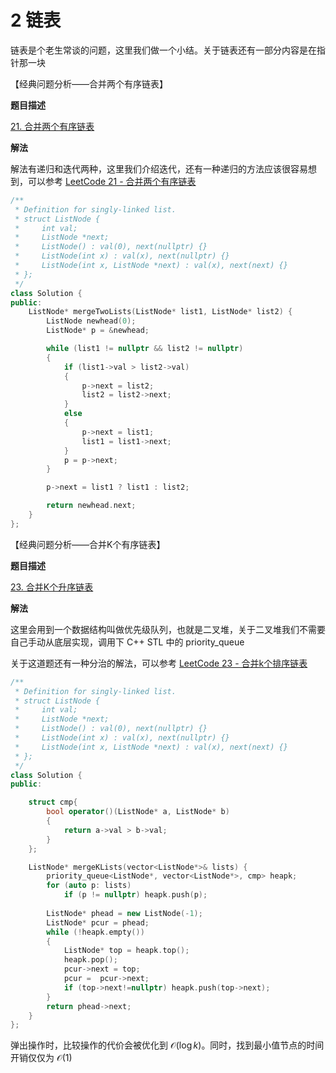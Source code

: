 # 2 链表

链表是个老生常谈的问题，这里我们做一个小结。关于链表还有一部分内容是在指针那一块

【经典问题分析——合并两个有序链表】

**题目描述**

[21. 合并两个有序链表](https://leetcode-cn.com/problems/merge-two-sorted-lists/)

**解法**

解法有递归和迭代两种，这里我们介绍迭代，还有一种递归的方法应该很容易想到，可以参考 [LeetCode 21 - 合并两个有序链表](https://blog.csdn.net/qq_38204302/article/details/104396252)

```cpp
/**
 * Definition for singly-linked list.
 * struct ListNode {
 *     int val;
 *     ListNode *next;
 *     ListNode() : val(0), next(nullptr) {}
 *     ListNode(int x) : val(x), next(nullptr) {}
 *     ListNode(int x, ListNode *next) : val(x), next(next) {}
 * };
 */
class Solution {
public:
    ListNode* mergeTwoLists(ListNode* list1, ListNode* list2) {
        ListNode newhead(0);
        ListNode* p = &newhead;

        while (list1 != nullptr && list2 != nullptr)
        {
            if (list1->val > list2->val)
            {
                p->next = list2;
                list2 = list2->next;
            }
            else
            {
                p->next = list1;
                list1 = list1->next;
            }
            p = p->next;
        }

        p->next = list1 ? list1 : list2;

        return newhead.next;
    }
};
```

【经典问题分析——合并K个有序链表】

**题目描述**

[23. 合并K个升序链表](https://leetcode-cn.com/problems/merge-k-sorted-lists/)

**解法**

这里会用到一个数据结构叫做优先级队列，也就是二叉堆，关于二叉堆我们不需要自己手动从底层实现，调用下 C++ STL  中的 priority_queue

关于这道题还有一种分治的解法，可以参考 [LeetCode 23 - 合并k个排序链表](https://blog.csdn.net/qq_38204302/article/details/104594794)

```cpp
/**
 * Definition for singly-linked list.
 * struct ListNode {
 *     int val;
 *     ListNode *next;
 *     ListNode() : val(0), next(nullptr) {}
 *     ListNode(int x) : val(x), next(nullptr) {}
 *     ListNode(int x, ListNode *next) : val(x), next(next) {}
 * };
 */
class Solution {
public:

    struct cmp{
        bool operator()(ListNode* a, ListNode* b)
        {
            return a->val > b->val;
        }
    };

    ListNode* mergeKLists(vector<ListNode*>& lists) {
        priority_queue<ListNode*, vector<ListNode*>, cmp> heapk;
        for (auto p: lists)
            if (p != nullptr) heapk.push(p);
        
        ListNode* phead = new ListNode(-1);
        ListNode* pcur = phead;
        while (!heapk.empty())
        {
            ListNode* top = heapk.top();
            heapk.pop();
            pcur->next = top;
            pcur =  pcur->next;
            if (top->next!=nullptr) heapk.push(top->next);
        }
        return phead->next;
    }
};
```

弹出操作时，比较操作的代价会被优化到 $\mathcal O(\log k)$。同时，找到最小值节点的时间开销仅仅为 $\mathcal O(1)$